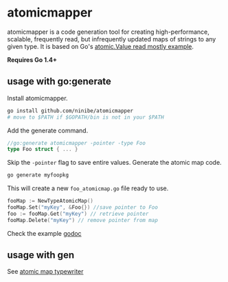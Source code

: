 # atomicmapper

atomicmapper is a code generation tool for creating high-performance, scalable, frequently read, but infrequently updated maps of strings to any given type. It is based on Go's [atomic.Value read mostly example](https://golang.org/pkg/sync/atomic/#example_Value_readMostly).

**Requires Go 1.4+**

## usage with go:generate

Install atomicmapper.

```bash
go install github.com/ninibe/atomicmapper
# move to $PATH if $GOPATH/bin is not in your $PATH
```

Add the generate command.

```go
//go:generate atomicmapper -pointer -type Foo
type Foo struct { ... }
```

Skip the `-pointer` flag to save entire values.
Generate the atomic map code.

```bash
go generate myfoopkg
```

This will create a new `foo_atomicmap.go` file ready to use.

```go
fooMap := NewTypeAtomicMap()
fooMap.Set("myKey", &Foo{}) //save pointer to Foo
foo := fooMap.Get("myKey") // retrieve pointer
fooMap.Delete("myKey") // remove pointer from map
```

Check the example [godoc](https://godoc.org/github.com/ninibe/atomicmapper/test)

## usage with gen

See [atomic map typewriter](https://github.com/ninibe/atomicmapper/tree/master/gen)